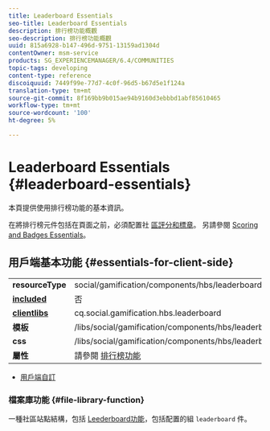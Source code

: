 ```yaml
---
title: Leaderboard Essentials
seo-title: Leaderboard Essentials
description: 排行榜功能概觀
seo-description: 排行榜功能概觀
uuid: 815a6928-b147-496d-9751-13159ad1304d
contentOwner: msm-service
products: SG_EXPERIENCEMANAGER/6.4/COMMUNITIES
topic-tags: developing
content-type: reference
discoiquuid: 7449f99e-77d7-4c0f-96d5-b67d5e1f124a
translation-type: tm+mt
source-git-commit: 8f169bb9b015ae94b9160d3ebbbd1abf85610465
workflow-type: tm+mt
source-wordcount: '100'
ht-degree: 5%

---
```



# Leaderboard Essentials {#leaderboard-essentials}

本頁提供使用排行榜功能的基本資訊。

在將排行榜元件包括在頁面之前，必須配置社 [區評分和標章](implementing-scoring.md)。 另請參閱 [Scoring and Badges Essentials](configure-scoring.md)。

## 用戶端基本功能 {#essentials-for-client-side}

<table> 
 <tbody>
  <tr>
   <td> <strong>resourceType</strong></td> 
   <td>social/gamification/components/hbs/leaderboard</td> 
  </tr>
  <tr>
   <td> <a href="scf.md#add-or-include-a-communities-component"><strong>included</strong></a></td> 
   <td>否</td> 
  </tr>
  <tr>
   <td> <a href="clientlibs.md"><strong>clientlibs</strong></a></td> 
   <td>cq.social.gamification.hbs.leaderboard</td> 
  </tr>
  <tr>
   <td> <strong>模板</strong></td> 
   <td> /libs/social/gamification/components/hbs/leaderboard/leaderboard.hbs<br /> </td> 
  </tr>
  <tr>
   <td> <strong>css</strong></td> 
   <td> /libs/social/gamification/components/hbs/leaderboard/clientlibs/leaderboard.css</td> 
  </tr>
  <tr>
   <td><strong> 屬性</strong></td> 
   <td>請參閱 <a href="enabling-leaderboard.md">排行榜功能</a></td> 
  </tr>
 </tbody>
</table>

* [用戶端自訂](client-customize.md)

### 檔案庫功能 {#file-library-function}

一種社區站點結構，包括 [Leederboard功能](functions.md#leaderboard-function)，包括配置的組 `leaderboard` 件。
